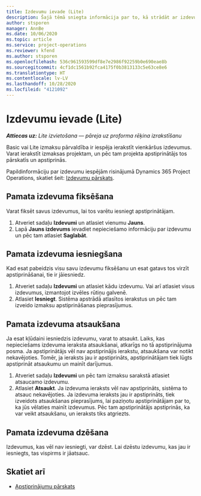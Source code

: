 ```yaml
---
title: Izdevumu ievade (Lite)
description: Šajā tēmā sniegta informācija par to, kā strādāt ar izdevumu ierakstu Lite izvietošanā.
author: stsporen
manager: AnnBe
ms.date: 10/06/2020
ms.topic: article
ms.service: project-operations
ms.reviewer: kfend
ms.author: stsporen
ms.openlocfilehash: 536c961593599df8e7e2986f92259b0e690eae8b
ms.sourcegitcommit: 4cf1dc1561b92fca4175f0b3813133c5e63ce8e6
ms.translationtype: HT
ms.contentlocale: lv-LV
ms.lasthandoff: 10/28/2020
ms.locfileid: "4121092"
---
```

# <a name="expense-entry-lite"></a>Izdevumu ievade (Lite)

_**Attiecas uz:** Lite izvietošana — pāreja uz proforma rēķina izrakstīšanu_

Basic vai Lite izmaksu pārvaldība ir iespēja ierakstīt vienkāršus izdevumus. Varat ierakstīt izmaksas projektam, un pēc tam projekta apstiprinātājs tos pārskatīs un apstiprinās.

Papildinformāciju par izdevumu iespējām risinājumā Dynamics 365 Project Operations, skatiet šeit: [Izdevumu pārskats](expense-overview.md).

## <a name="capture-a-basic-expense"></a>Pamata izdevuma fiksēšana

Varat fiksēt savus izdevumus, lai tos varētu iesniegt apstiprinātājam.

1. Atveriet sadaļu **Izdevumi** un atlasiet vienumu **Jauns**.
2. Lapā **Jauns izdevums** ievadiet nepieciešamo informāciju par izdevumu un pēc tam atlasiet **Saglabāt**.

## <a name="submit-a-basic-expense"></a>Pamata izdevuma iesniegšana

Kad esat pabeidzis visu savu izdevumu fiksēšanu un esat gatavs tos virzīt apstiprināšanai, tie ir jāiesniedz.

1. Atveriet sadaļu **Izdevumi** un atlasiet kādu izdevumu. Vai arī atlasiet visus izdevumus, izmantojot izvēles rūtiņu galvenē.
2. Atlasiet **Iesniegt**. Sistēma apstrādā atlasītos ierakstus un pēc tam izveido izmaksu apstiprināšanas pieprasījumus.

## <a name="recall-a-basic-expense"></a>Pamata izdevuma atsaukšana

Ja esat kļūdaini iesniedzis izdevumu, varat to atsaukt. Laiks, kas nepieciešams izdevuma ieraksta atsaukšanai, atkarīgs no tā apstiprinājuma posma.  Ja apstiprinātājs vēl nav apstiprinājis ierakstu, atsaukšana var notikt nekavējoties. Tomēr, ja ieraksts jau ir apstiprināts, apstiprinātājam tiek lūgts apstiprināt atsaukumu un mainīt darījumus.

1. Atveriet sadaļu **Izdevumi** un pēc tam izmaksu sarakstā atlasiet atsaucamo izdevumu.
2. Atlasiet **Atsaukt**. Ja izdevuma ieraksts vēl nav apstiprināts, sistēma to atsauc nekavējoties. Ja izdevuma ieraksts jau ir apstiprināts, tiek izveidots atsaukšanas pieprasījums, lai paziņotu apstiprinātājam par to, ka jūs vēlaties mainīt izdevumus. Pēc tam apstiprinātājs apstiprinās, ka var veikt atsaukšanu, un ieraksts tiks atgriezts.

## <a name="delete-a-basic-expense"></a>Pamata izdevuma dzēšana

Izdevumus, kas vēl nav iesniegti, var dzēst. Lai dzēstu izdevumu, kas jau ir iesniegts, tas vispirms ir jāatsauc.

## <a name="see-also"></a>Skatiet arī

- [Apstiprinājumu pārskats](../approvals/approvals-overview.md)
